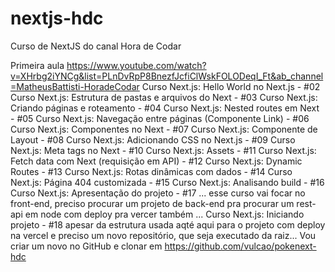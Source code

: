 # nextjs-hdc

Curso de NextJS do canal Hora de Codar

Primeira aula
https://www.youtube.com/watch?v=XHrbg2iYNCg&list=PLnDvRpP8BnezfJcfiClWskFOLODeqI_Ft&ab_channel=MatheusBattisti-HoradeCodar
Curso Next.js: Hello World no Next.js - #02
Curso Next.js: Estrutura de pastas e arquivos do Next - #03
Curso Next.js: Criando páginas e roteamento - #04
Curso Next.js: Nested routes em Next - #05
Curso Next.js: Navegação entre páginas (Componente Link) - #06
Curso Next.js: Componentes no Next - #07
Curso Next.js: Componente de Layout - #08
Curso Next.js: Adicionando CSS no Next.js - #09
Curso Next.js: Meta tags no Next - #10
Curso Next.js: Assets - #11
Curso Next.js: Fetch data com Next (requisição em API) - #12
Curso Next.js: Dynamic Routes - #13
Curso Next.js: Rotas dinâmicas com dados - #14
Curso Next.js: Página 404 customizada - #15
Curso Next.js: Analisando build - #16
Curso Next.js: Apresentação do projeto - #17
...
esse curso vai focar no front-end, preciso procurar um projeto de back-end
pra procurar um rest-api em node com deploy pra vercer também
...
Curso Next.js: Iniciando projeto - #18
apesar da estrutura usada aqté aqui para o projeto com deploy na vercel
e preciso um novo repositório, que seja executado da raiz...
Vou criar um novo no GitHub e clonar em https://github.com/vulcao/pokenext-hdc

